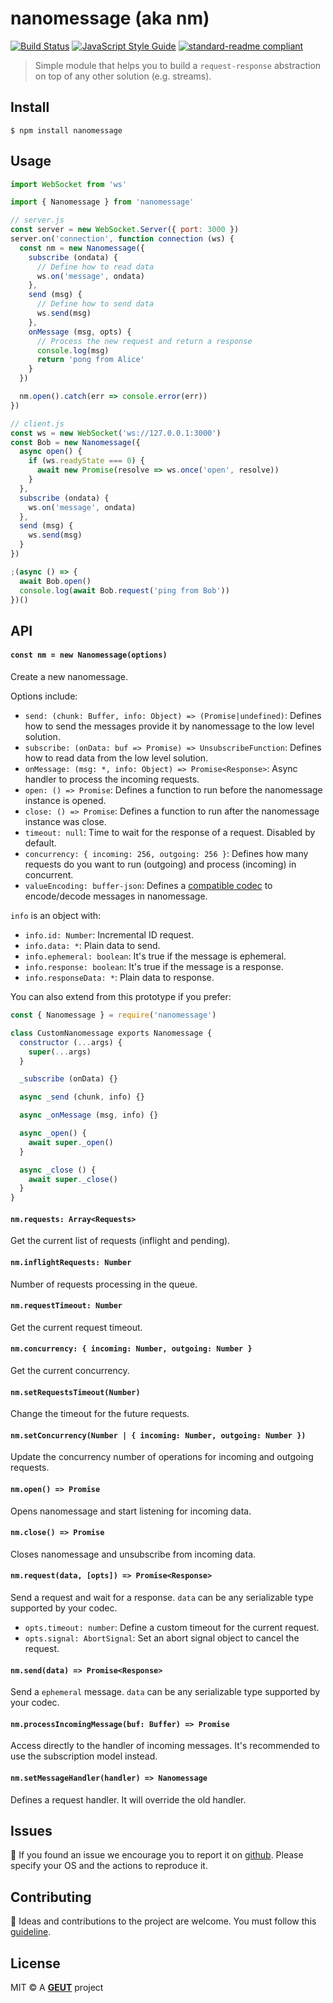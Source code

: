 # nanomessage (aka nm)

[![Build Status](https://travis-ci.com/geut/nanomessage.svg?branch=master)](https://travis-ci.com/geut/nanomessage)
[![JavaScript Style Guide](https://img.shields.io/badge/code_style-standard-brightgreen.svg)](https://standardjs.com)
[![standard-readme compliant](https://img.shields.io/badge/readme%20style-standard-brightgreen.svg?style=flat-square)](https://github.com/RichardLitt/standard-readme)

> Simple module that helps you to build a `request-response` abstraction on top of any other solution (e.g. streams).

## <a name="install"></a> Install

```
$ npm install nanomessage
```

## <a name="usage"></a> Usage

```javascript
import WebSocket from 'ws'

import { Nanomessage } from 'nanomessage'

// server.js
const server = new WebSocket.Server({ port: 3000 })
server.on('connection', function connection (ws) {
  const nm = new Nanomessage({
    subscribe (ondata) {
      // Define how to read data
      ws.on('message', ondata)
    },
    send (msg) {
      // Define how to send data
      ws.send(msg)
    },
    onMessage (msg, opts) {
      // Process the new request and return a response
      console.log(msg)
      return 'pong from Alice'
    }
  })

  nm.open().catch(err => console.error(err))
})

// client.js
const ws = new WebSocket('ws://127.0.0.1:3000')
const Bob = new Nanomessage({
  async open() {
    if (ws.readyState === 0) {
      await new Promise(resolve => ws.once('open', resolve))
    }
  },
  subscribe (ondata) {
    ws.on('message', ondata)
  },
  send (msg) {
    ws.send(msg)
  }
})

;(async () => {
  await Bob.open()
  console.log(await Bob.request('ping from Bob'))
})()
```

## <a name="api"></a> API

#### `const nm = new Nanomessage(options)`

Create a new nanomessage.

Options include:

- `send: (chunk: Buffer, info: Object) => (Promise|undefined)`: Defines how to send the messages provide it by nanomessage to the low level solution.
- `subscribe: (onData: buf => Promise) => UnsubscribeFunction`: Defines how to read data from the low level solution.
- `onMessage: (msg: *, info: Object) => Promise<Response>`: Async handler to process the incoming requests.
- `open: () => Promise`: Defines a function to run before the nanomessage instance is opened.
- `close: () => Promise`: Defines a function to run after the nanomessage instance was close.
- `timeout: null`: Time to wait for the response of a request. Disabled by default.
- `concurrency: { incoming: 256, outgoing: 256 }`: Defines how many requests do you want to run (outgoing) and process (incoming) in concurrent.
- `valueEncoding: buffer-json`: Defines a [compatible codec](https://github.com/mafintosh/codecs) to encode/decode messages in nanomessage.

`info` is an object with:

- `info.id: Number`: Incremental ID request.
- `info.data: *`: Plain data to send.
- `info.ephemeral: boolean`: It's true if the message is ephemeral.
- `info.response: boolean`: It's true if the message is a response.
- `info.responseData: *`: Plain data to response.

You can also extend from this prototype if you prefer:

```javascript
const { Nanomessage } = require('nanomessage')

class CustomNanomessage exports Nanomessage {
  constructor (...args) {
    super(...args)
  }

  _subscribe (onData) {}

  async _send (chunk, info) {}

  async _onMessage (msg, info) {}

  async _open() {
    await super._open()
  }

  async _close () {
    await super._close()
  }
}
```

#### `nm.requests: Array<Requests>`

Get the current list of requests (inflight and pending).

#### `nm.inflightRequests: Number`

Number of requests processing in the queue.

#### `nm.requestTimeout: Number`

Get the current request timeout.

#### `nm.concurrency: { incoming: Number, outgoing: Number }`

Get the current concurrency.

#### `nm.setRequestsTimeout(Number)`

Change the timeout for the future requests.

#### `nm.setConcurrency(Number | { incoming: Number, outgoing: Number })`

Update the concurrency number of operations for incoming and outgoing requests.

#### `nm.open() => Promise`

Opens nanomessage and start listening for incoming data.

#### `nm.close() => Promise`

Closes nanomessage and unsubscribe from incoming data.

#### `nm.request(data, [opts]) => Promise<Response>`

Send a request and wait for a response. `data` can be any serializable type supported by your codec.

- `opts.timeout: number`: Define a custom timeout for the current request.
- `opts.signal: AbortSignal`: Set an abort signal object to cancel the request.

#### `nm.send(data) => Promise<Response>`

Send a `ephemeral` message. `data` can be any serializable type supported by your codec.

#### `nm.processIncomingMessage(buf: Buffer) => Promise`

Access directly to the handler of incoming messages. It's recommended to use the subscription model instead.

#### `nm.setMessageHandler(handler) => Nanomessage`

Defines a request handler. It will override the old handler.

## <a name="issues"></a> Issues

:bug: If you found an issue we encourage you to report it on [github](https://github.com/geut/nanomessage/issues). Please specify your OS and the actions to reproduce it.

## <a name="contribute"></a> Contributing

:busts_in_silhouette: Ideas and contributions to the project are welcome. You must follow this [guideline](https://github.com/geut/nanomessage/blob/master/CONTRIBUTING.md).

## License

MIT © A [**GEUT**](http://geutstudio.com/) project
